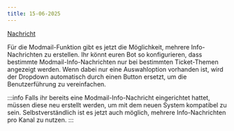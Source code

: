 ```yaml
---
title: 15-06-2025
---
```

[Nachricht](https://discord.com/channels/489786377261678592/916460015815127081/1383580309840461875)


Für die Modmail-Funktion gibt es jetzt die Möglichkeit, mehrere Info-Nachrichten zu erstellen. Ihr könnt euren Bot so konfigurieren, dass bestimmte Modmail-Info-Nachrichten nur bei bestimmten Ticket-Themen angezeigt werden. Wenn dabei nur eine Auswahloption vorhanden ist, wird der Dropdown automatisch durch einen Button ersetzt, um die Benutzerführung zu vereinfachen.

:::info
Falls ihr bereits eine Modmail-Info-Nachricht eingerichtet hattet, müssen diese neu erstellt werden, um mit dem neuen System kompatibel zu sein. Selbstverständlich ist es jetzt auch möglich, mehrere Info-Nachrichten pro Kanal zu nutzen.
:::